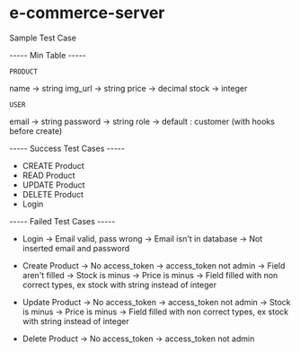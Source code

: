 # e-commerce-server

Sample Test Case

----- Min Table -----

    PRODUCT
name -> string
img_url -> string
price -> decimal
stock -> integer

    USER
email -> string
password -> string
role -> default : customer (with hooks before create)


----- Success Test Cases -----
- CREATE Product 
- READ Product
- UPDATE Product
- DELETE Product
- Login


----- Failed Test Cases -----
- Login 
    -> Email valid, pass wrong
    -> Email isn't in database
    -> Not inserted email and password

- Create Product 
    -> No access_token
    -> access_token not admin
    -> Field aren't filled
    -> Stock is minus
    -> Price is minus
    -> Field filled with non correct types, ex stock with string instead of integer

- Update Product
    -> No access_token
    -> access_token not admin
    -> Stock is minus
    -> Price is minus
    -> Field filled with non correct types, ex stock with string instead of integer

- Delete Product 
    -> No access_token
    -> access_token not admin

